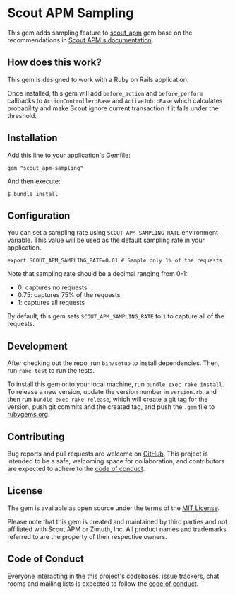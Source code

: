 # Scout APM Sampling

This gem adds sampling feature to [scout\_apm][1] gem
base on the recommendations in [Scout APM's documentation][2].

[1]: https://github.com/scoutapp/scout_apm_ruby
[2]: https://docs.scoutapm.com/#sampling-web-requests

## How does this work?

This gem is designed to work with a Ruby on Rails application.

Once installed, this gem will add `before_action` and `before_perform` callbacks
to `ActionController:Base` and `ActiveJob::Base` which calculates probability
and make Scout ignore current transaction if it falls under the threshold.

## Installation

Add this line to your application's Gemfile:

    gem "scout_apm-sampling"

And then execute:

    $ bundle install

## Configuration

You can set a sampling rate using `SCOUT_APM_SAMPLING_RATE` environment variable.
This value will be used as the default sampling rate in your application.

    export SCOUT_APM_SAMPLING_RATE=0.01 # Sample only 1% of the requests

Note that sampling rate should be a decimal ranging from 0-1:

* 0: captures no requests
* 0.75: captures 75% of the requests
* 1: captures all requests

By default, this gem sets `SCOUT_APM_SAMPLING_RATE` to `1` to capture all of
the requests.

## Development

After checking out the repo, run `bin/setup` to install dependencies. Then, run
`rake test` to run the tests.

To install this gem onto your local machine, run `bundle exec rake install`. To
release a new version, update the version number in `version.rb`, and then run
`bundle exec rake release`, which will create a git tag for the version, push
git commits and the created tag, and push the `.gem` file to
[rubygems.org](https://rubygems.org).

## Contributing

Bug reports and pull requests are welcome on
[GitHub](https://github.com/sikachu/scout_apm-sampling). This project is
intended to be a safe, welcoming space for collaboration, and contributors are
expected to adhere to the
[code of conduct](https://github.com/sikachu/scout_apm-sampling/blob/main/CODE_OF_CONDUCT.md).

## License

The gem is available as open source under the terms of the
[MIT License](https://opensource.org/licenses/MIT).

Please note that this gem is created and maintained by third parties and not
affiliated with Scout APM or Zimuth, Inc. All product names and trademarks
referred to are the property of their respective owners. 

## Code of Conduct

Everyone interacting in the this project's codebases, issue
trackers, chat rooms and mailing lists is expected to follow the
[code of conduct](https://github.com/sikachu/scout_apm-sampling/blob/main/CODE_OF_CONDUCT.md).
